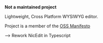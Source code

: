 **Not a maintained project**

Lightweight, Cross Platform WYSIWYG editor.

Project is a member of the [OSS Manifesto](http://ossmanifesto.org/)

--> Rework NicEdit in Typescript
